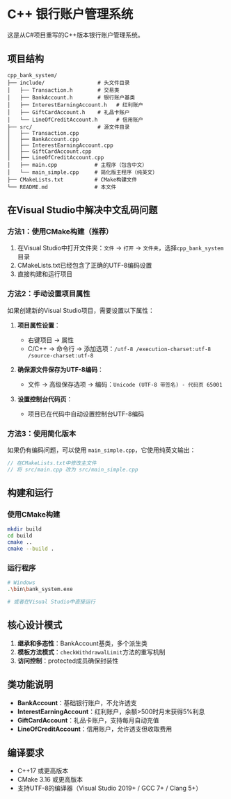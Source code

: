 # C++ 银行账户管理系统

这是从C#项目重写的C++版本银行账户管理系统。

## 项目结构

```
cpp_bank_system/
├── include/                 # 头文件目录
│   ├── Transaction.h        # 交易类
│   ├── BankAccount.h        # 银行账户基类
│   ├── InterestEarningAccount.h   # 红利账户
│   ├── GiftCardAccount.h    # 礼品卡账户
│   └── LineOfCreditAccount.h      # 信用账户
├── src/                     # 源文件目录
│   ├── Transaction.cpp
│   ├── BankAccount.cpp
│   ├── InterestEarningAccount.cpp
│   ├── GiftCardAccount.cpp
│   ├── LineOfCreditAccount.cpp
│   ├── main.cpp            # 主程序（包含中文）
│   └── main_simple.cpp     # 简化版主程序（纯英文）
├── CMakeLists.txt          # CMake构建文件
└── README.md               # 本文件
```

## 在Visual Studio中解决中文乱码问题

### 方法1：使用CMake构建（推荐）

1. 在Visual Studio中打开文件夹：`文件` → `打开` → `文件夹`，选择`cpp_bank_system`目录
2. CMakeLists.txt已经包含了正确的UTF-8编码设置
3. 直接构建和运行项目

### 方法2：手动设置项目属性

如果创建新的Visual Studio项目，需要设置以下属性：

1. **项目属性设置**：
   - 右键项目 → 属性
   - C/C++ → 命令行 → 添加选项：`/utf-8 /execution-charset:utf-8 /source-charset:utf-8`

2. **确保源文件保存为UTF-8编码**：
   - 文件 → 高级保存选项 → 编码：`Unicode (UTF-8 带签名) - 代码页 65001`

3. **设置控制台代码页**：
   - 项目已在代码中自动设置控制台UTF-8编码

### 方法3：使用简化版本

如果仍有编码问题，可以使用 `main_simple.cpp`，它使用纯英文输出：

```cpp
// 在CMakeLists.txt中修改主文件
// 将 src/main.cpp 改为 src/main_simple.cpp
```

## 构建和运行

### 使用CMake构建

```bash
mkdir build
cd build
cmake ..
cmake --build .
```

### 运行程序

```bash
# Windows
.\bin\bank_system.exe

# 或者在Visual Studio中直接运行
```

## 核心设计模式

1. **继承和多态性**：BankAccount基类，多个派生类
2. **模板方法模式**：`checkWithdrawalLimit`方法的重写机制
3. **访问控制**：protected成员确保封装性

## 类功能说明

- **BankAccount**：基础银行账户，不允许透支
- **InterestEarningAccount**：红利账户，余额>500时月末获得5%利息
- **GiftCardAccount**：礼品卡账户，支持每月自动充值
- **LineOfCreditAccount**：信用账户，允许透支但收取费用

## 编译要求

- C++17 或更高版本
- CMake 3.16 或更高版本
- 支持UTF-8的编译器（Visual Studio 2019+ / GCC 7+ / Clang 5+）